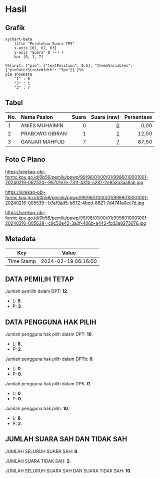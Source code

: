 # Hasil

## Grafik

```mermaid
xychart-beta
    title "Perolehan Suara TPS"
    x-axis [01, 02, 03]
    y-axis "Suara" 0 --> 7
    bar [0, 1, 7]
```

```mermaid
%%{init: {"pie": {"textPosition": 0.5}, "themeVariables": {"pieOuterStrokeWidth": "5px"}} }%%
pie showData
    "1" : 0
    "2" : 1
    "3" : 7
```

## Tabel

| No. | Nama Paslon    | Suara | Suara (raw) | Persentase |
|:--- |:-------------- | -----:| -----------:| ----------:|
| 1   | ANIES MUHAIMIN | 0     | [0][p-1]    | 0,00       |
| 2   | PRABOWO GIBRAN | 1     | [1][p-2]    | 12,50      |
| 3   | GANJAR MAHFUD  | 7     | [7][p-3]    | 87,50      |


[p-1]: https://github.com/gigit-pemilu/pemilu-2024-99-luar-negeri/blob/main/pilpres/hitung-suara/sub/99-luar-negeri/sub/96-quito-ekuador/sub/01-quito-ekuador/sub/0001-quito-ekuador/sub/001-pos-001/sub/paslon-1.txt
[p-2]: https://github.com/gigit-pemilu/pemilu-2024-99-luar-negeri/blob/main/pilpres/hitung-suara/sub/99-luar-negeri/sub/96-quito-ekuador/sub/01-quito-ekuador/sub/0001-quito-ekuador/sub/001-pos-001/sub/paslon-2.txt
[p-3]: https://github.com/gigit-pemilu/pemilu-2024-99-luar-negeri/blob/main/pilpres/hitung-suara/sub/99-luar-negeri/sub/96-quito-ekuador/sub/01-quito-ekuador/sub/0001-quito-ekuador/sub/001-pos-001/sub/paslon-3.txt

## Foto C Plano

https://sirekap-obj-formc.kpu.go.id/0b56/pemilu/ppwp/99/96/01/00/01/9996010001001-20240216-062524--98701e7e-731f-431b-a287-2e952a3aa8ab.jpg

https://sirekap-obj-formc.kpu.go.id/0b56/pemilu/ppwp/99/96/01/00/01/9996010001001-20240216-005539--b7af9ad5-b672-4bed-8621-7d4741a0cc7d.jpg

https://sirekap-obj-formc.kpu.go.id/0b56/pemilu/ppwp/99/96/01/00/01/9996010001001-20240216-005639--c9c52e42-3a2f-406b-a442-fcd3a8273076.jpg


## Metadata

| Key        | Value               |
| ---------- | ------------------- |
| Time Stamp | 2024-02-19 06:16:00 |


## DATA PEMILIH TETAP

Jumlah pemilih dalam DPT: **12**.
 * L: **9**.
 * P: **3**.

## DATA PENGGUNA HAK PILIH

Jumlah pengguna hak pilih dalam DPT: **10**.
 * L: **8**.
 * P: **2**.

Jumlah pengguna hak pilih dalam DPTb: **0**.
 * L: **0**.
 * P: **0**.

Jumlah pengguna hak pilih dalam DPK: **0**.
 * L: **0**.
 * P: **0**.

Jumlah pengguna hak pilih: **10**.
 * L: **8**.
 * P: **2**.

## JUMLAH SUARA SAH DAN TIDAK SAH

JUMLAH SELURUH SUARA SAH: **8**.

JUMLAH SUARA TIDAK SAH: **2**.

JUMLAH SELURUH SUARA SAH DAN SUARA TIDAK SAH: **10**.


